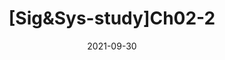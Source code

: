 ---
title:  "[Sig&Sys-study]Ch02-2"
excerpt: "Ch02 Linear Time-Invariant (LTI) Systems(2)"

categories:
  - SigSys_study
tags:
  - [Signals&Systems]

toc: true
toc_sticky: true

use_math: true

date: 2021-09-30
last_modified_at: 2021-09-30
---